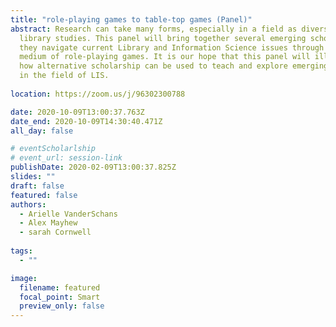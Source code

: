 ```yaml
---
title: "role-playing games to table-top games (Panel)"
abstract: Research can take many forms, especially in a field as diverse as
  library studies. This panel will bring together several emerging scholars as
  they navigate current Library and Information Science issues through the
  medium of role-playing games. It is our hope that this panel will illustrate
  how alternative scholarship can be used to teach and explore emerging issues
  in the field of LIS.
  
location: https://zoom.us/j/96302300788

date: 2020-10-09T13:00:37.763Z
date_end: 2020-10-09T14:30:40.471Z
all_day: false

# eventScholarlship
# event_url: session-link
publishDate: 2020-02-09T13:00:37.825Z
slides: ""
draft: false
featured: false
authors:
  - Arielle VanderSchans
  - Alex Mayhew
  - sarah Cornwell
  
tags:
  - ""

image:
  filename: featured
  focal_point: Smart
  preview_only: false
---
```

